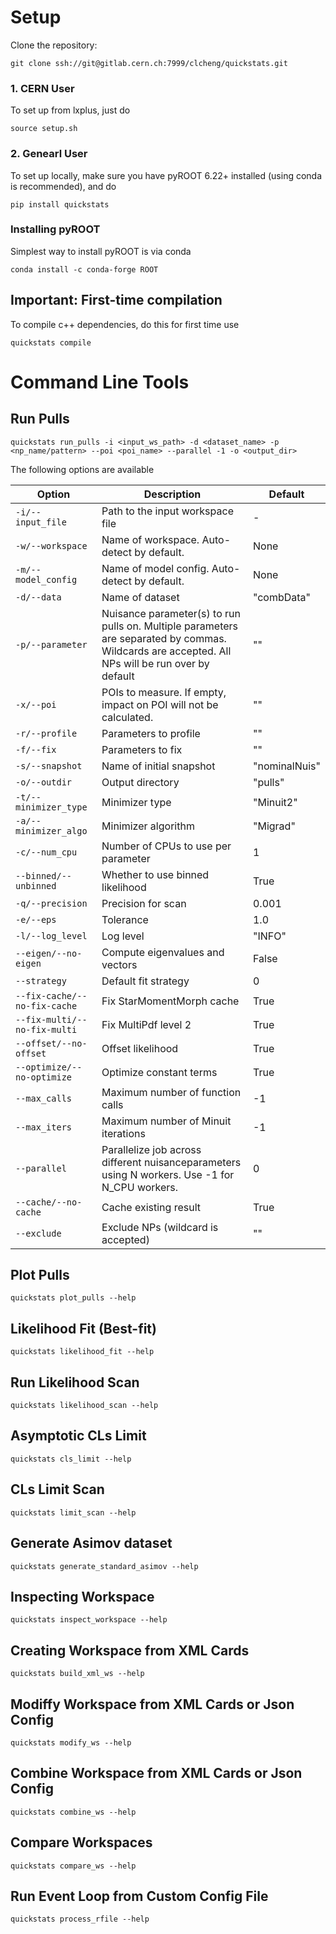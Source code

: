 # Setup

Clone the repository:
```
git clone ssh://git@gitlab.cern.ch:7999/clcheng/quickstats.git
```

### 1. CERN User

To set up from lxplus, just do
```
source setup.sh
```

### 2. Genearl User

To set up locally, make sure you have pyROOT 6.22+ installed (using conda is recommended), and do
```
pip install quickstats
```

### Installing pyROOT

Simplest way to install pyROOT is via conda
```
conda install -c conda-forge ROOT
```

## Important: First-time compilation

To compile c++ dependencies, do this for first time use
```
quickstats compile
```

# Command Line Tools

## Run Pulls
```
quickstats run_pulls -i <input_ws_path> -d <dataset_name> -p <np_name/pattern> --poi <poi_name> --parallel -1 -o <output_dir>
```

The following options are available

| **Option** | **Description** | **Default** |
| ---------- | ---------- | ----------- | 
| `-i/--input_file` | Path to the input workspace file | - |
| `-w/--workspace` | Name of workspace. Auto-detect by default. | None |
| `-m/--model_config` | Name of model config. Auto-detect by default. | None |
| `-d/--data` | Name of dataset | "combData" |
| `-p/--parameter` | Nuisance parameter(s) to run pulls on. Multiple parameters are separated by commas. Wildcards are accepted. All NPs will be run over by default| "" |
| `-x/--poi` | POIs to measure. If empty, impact on POI will not be calculated. | "" |
| `-r/--profile` | Parameters to profile | "" |
| `-f/--fix` | Parameters to fix | "" |
| `-s/--snapshot` | Name of initial snapshot | "nominalNuis" |
| `-o/--outdir` | Output directory | "pulls" |
| `-t/--minimizer_type` | Minimizer type | "Minuit2" |
| `-a/--minimizer_algo` | Minimizer algorithm | "Migrad" |
| `-c/--num_cpu` | Number of CPUs to use per parameter | 1 |
| `--binned/--unbinned` | Whether to use binned likelihood | True |
| `-q/--precision` | Precision for scan | 0.001 |
| `-e/--eps` | Tolerance | 1.0 |
| `-l/--log_level` | Log level | "INFO" |
| `--eigen/--no-eigen` | Compute eigenvalues and vectors | False |
| `--strategy`  | Default fit strategy | 0 |
| `--fix-cache/--no-fix-cache` | Fix StarMomentMorph cache | True |
| `--fix-multi/--no-fix-multi` |  Fix MultiPdf level 2 | True |
| `--offset/--no-offset` | Offset likelihood | True |
| `--optimize/--no-optimize` | Optimize constant terms | True |
| `--max_calls` | Maximum number of function calls | -1 |
| `--max_iters` | Maximum number of Minuit iterations | -1 |
| `--parallel` | Parallelize job across different nuisanceparameters using N workers. Use -1 for N_CPU workers. | 0 |
| `--cache/--no-cache` | Cache existing result | True |
| `--exclude` | Exclude NPs (wildcard is accepted) | "" |

## Plot Pulls

```
quickstats plot_pulls --help
```

## Likelihood Fit (Best-fit)
```
quickstats likelihood_fit --help
```

## Run Likelihood Scan

```
quickstats likelihood_scan --help
```

## Asymptotic CLs Limit

```
quickstats cls_limit --help
```

## CLs Limit Scan

```
quickstats limit_scan --help
```


## Generate Asimov dataset
```
quickstats generate_standard_asimov --help
```

## Inspecting Workspace
```
quickstats inspect_workspace --help
```

## Creating Workspace from XML Cards
```
quickstats build_xml_ws --help
```


## Modiffy Workspace from XML Cards or Json Config
```
quickstats modify_ws --help
```


## Combine Workspace from XML Cards or Json Config
```
quickstats combine_ws --help
```

## Compare Workspaces
```
quickstats compare_ws --help
```

## Run Event Loop from Custom Config File
```
quickstats process_rfile --help
```